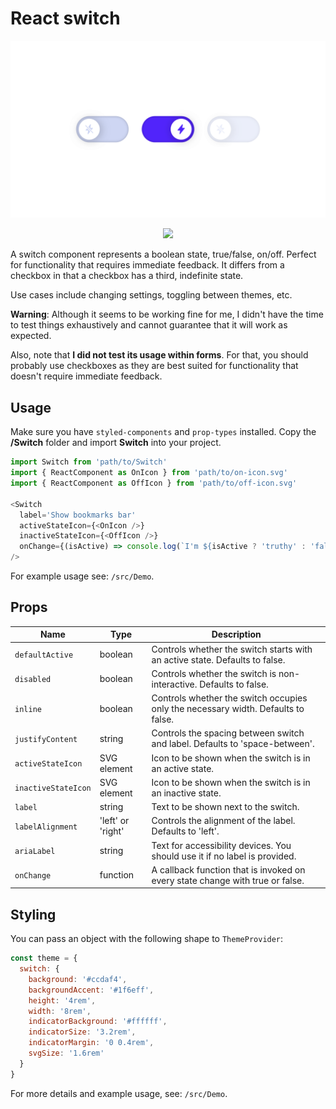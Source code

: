 # React switch

![Screenshot](./src/Demo/assets/screenshot.png)

<p align='center'>
  <a aria-label='Live demo' href='https://breakshift.github.io/react-switch/'>
    <img src='https://img.shields.io/badge/LIVE%20DEMO-000000.svg?style=for-the-badge'>
  </a>
</p>

A switch component represents a boolean state, true/false, on/off. Perfect for functionality that requires immediate feedback. It differs from a checkbox in that a checkbox has a third, indefinite state.

Use cases include changing settings, toggling between themes, etc. 

__Warning__: Although it seems to be working fine for me, I didn't have the time to test things exhaustively and cannot guarantee that it will work as expected.

Also, note that __I did not test its usage within forms__. For that, you should probably use checkboxes as they are best suited for functionality that doesn't require immediate feedback.

## Usage

Make sure you have `styled-components` and `prop-types` installed. Copy the __/Switch__ folder and import __Switch__ into your project.

```javascript
import Switch from 'path/to/Switch'
import { ReactComponent as OnIcon } from 'path/to/on-icon.svg'
import { ReactComponent as OffIcon } from 'path/to/off-icon.svg'

<Switch
  label='Show bookmarks bar'
  activeStateIcon={<OnIcon />}
  inactiveStateIcon={<OffIcon />}
  onChange={(isActive) => console.log(`I'm ${isActive ? 'truthy' : 'falsy'}.`)}
/>
```

For example usage see: `/src/Demo`.

## Props

| Name | Type | Description |
| ---- | ---- | ----------- |
| `defaultActive` | boolean | Controls whether the switch starts with an active state. Defaults to false. |
| `disabled` | boolean | Controls whether the switch is non-interactive. Defaults to false. |
| `inline` | boolean | Controls whether the switch occupies only the necessary width. Defaults to false. |
| `justifyContent` | string | Controls the spacing between switch and label. Defaults to 'space-between'. |
| `activeStateIcon` | SVG element | Icon to be shown when the switch is in an active state. |
| `inactiveStateIcon` | SVG element | Icon to be shown when the switch is in an inactive state. |
| `label` | string | Text to be shown next to the switch. |
| `labelAlignment` | 'left' or 'right' | Controls the alignment of the label. Defaults to 'left'. |
| `ariaLabel` | string | Text for accessibility devices. You should use it if no label is provided. |
| `onChange` | function | A callback function that is invoked on every state change with true or false. |

## Styling

You can pass an object with the following shape to `ThemeProvider`:

```javascript
const theme = {
  switch: {
    background: '#ccdaf4',
    backgroundAccent: '#1f6eff',
    height: '4rem',
    width: '8rem',
    indicatorBackground: '#ffffff',
    indicatorSize: '3.2rem',
    indicatorMargin: '0 0.4rem',
    svgSize: '1.6rem'
  }
}
```

For more details and example usage, see: `/src/Demo`.
